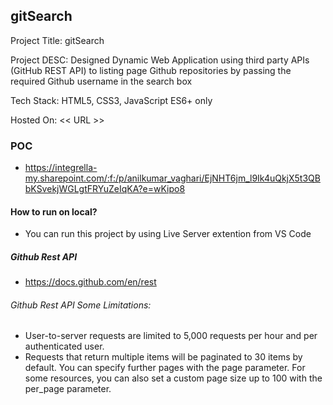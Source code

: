 ## gitSearch

Project Title: gitSearch 

Project DESC: Designed Dynamic Web Application using third party APIs (GitHub REST API) to listing page Github repositories by passing the required Github username in the search box

Tech Stack: HTML5, CSS3, JavaScript ES6+ only

Hosted On: << URL >>

### POC

- https://integrella-my.sharepoint.com/:f:/p/anilkumar_vaghari/EjNHT6jm_l9Ik4uQkjX5t3QBbKSvekjWGLgtFRYuZeIqKA?e=wKipo8

#### How to run on local?

- You can run this project by using Live Server extention from VS Code

##### Github Rest API

- https://docs.github.com/en/rest

###### Github Rest API Some Limitations:

- User-to-server requests are limited to 5,000 requests per hour and per authenticated user. 
- Requests that return multiple items will be paginated to 30 items by default. You can specify further pages with the page parameter. For some resources, you can also set a custom page size up to 100 with the per_page parameter.
